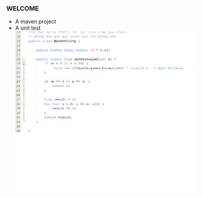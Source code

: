 ### WELCOME 
* A maven project
* A unit test
![anh man hinh](https://github.com/kansimp/swt/blob/main/screen/Untitled.png)